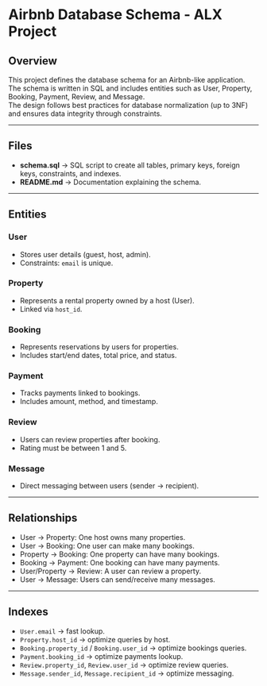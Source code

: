 # Airbnb Database Schema - ALX Project

## Overview
This project defines the database schema for an Airbnb-like application.  
The schema is written in SQL and includes entities such as User, Property, Booking, Payment, Review, and Message.  
The design follows best practices for database normalization (up to 3NF) and ensures data integrity through constraints.

---

## Files
- **schema.sql** → SQL script to create all tables, primary keys, foreign keys, constraints, and indexes.
- **README.md** → Documentation explaining the schema.

---

## Entities
### User
- Stores user details (guest, host, admin).
- Constraints: `email` is unique.

### Property
- Represents a rental property owned by a host (User).
- Linked via `host_id`.

### Booking
- Represents reservations by users for properties.
- Includes start/end dates, total price, and status.

### Payment
- Tracks payments linked to bookings.
- Includes amount, method, and timestamp.

### Review
- Users can review properties after booking.
- Rating must be between 1 and 5.

### Message
- Direct messaging between users (sender → recipient).

---

## Relationships
- User → Property: One host owns many properties.
- User → Booking: One user can make many bookings.
- Property → Booking: One property can have many bookings.
- Booking → Payment: One booking can have many payments.
- User/Property → Review: A user can review a property.
- User → Message: Users can send/receive many messages.

---

## Indexes
- `User.email` → fast lookup.
- `Property.host_id` → optimize queries by host.
- `Booking.property_id` / `Booking.user_id` → optimize bookings queries.
- `Payment.booking_id` → optimize payments lookup.
- `Review.property_id`, `Review.user_id` → optimize review queries.
- `Message.sender_id`, `Message.recipient_id` → optimize messaging.